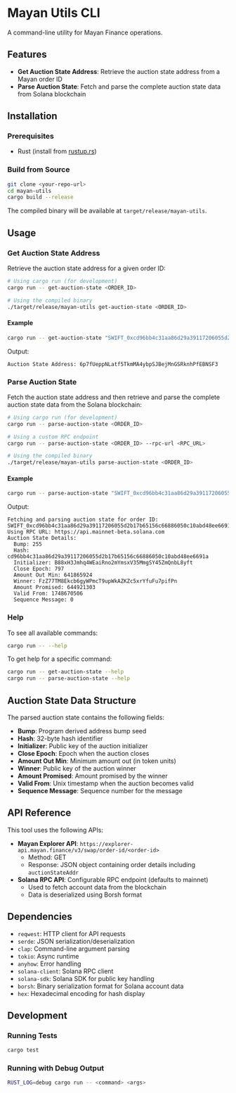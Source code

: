# Mayan Utils CLI

A command-line utility for Mayan Finance operations.

## Features

- **Get Auction State Address**: Retrieve the auction state address from a Mayan order ID
- **Parse Auction State**: Fetch and parse the complete auction state data from Solana blockchain

## Installation

### Prerequisites

- Rust (install from [rustup.rs](https://rustup.rs/))

### Build from Source

```bash
git clone <your-repo-url>
cd mayan-utils
cargo build --release
```

The compiled binary will be available at `target/release/mayan-utils`.

## Usage

### Get Auction State Address

Retrieve the auction state address for a given order ID:

```bash
# Using cargo run (for development)
cargo run -- get-auction-state <ORDER_ID>

# Using the compiled binary
./target/release/mayan-utils get-auction-state <ORDER_ID>
```

#### Example

```bash
cargo run -- get-auction-state "SWIFT_0xcd96bb4c31aa86d29a39117206055d2b17b65156c66886050c10abd48ee6691a"
```

Output:
```
Auction State Address: 6p7fUeppNLatf5TkmMA4ybpSJBejMnGSRknhPfEBNSF3
```

### Parse Auction State

Fetch the auction state address and then retrieve and parse the complete auction state data from the Solana blockchain:

```bash
# Using cargo run (for development)
cargo run -- parse-auction-state <ORDER_ID>

# Using a custom RPC endpoint
cargo run -- parse-auction-state <ORDER_ID> --rpc-url <RPC_URL>

# Using the compiled binary
./target/release/mayan-utils parse-auction-state <ORDER_ID>
```

#### Example

```bash
cargo run -- parse-auction-state "SWIFT_0xcd96bb4c31aa86d29a39117206055d2b17b65156c66886050c10abd48ee6691a"
```

Output:
```
Fetching and parsing auction state for order ID: SWIFT_0xcd96bb4c31aa86d29a39117206055d2b17b65156c66886050c10abd48ee6691a
Using RPC URL: https://api.mainnet-beta.solana.com
Auction State Details:
  Bump: 255
  Hash: cd96bb4c31aa86d29a39117206055d2b17b65156c66886050c10abd48ee6691a
  Initializer: B88xH3Jmhq4WEaiRno2mYmsxV35MmgSY45ZmQnbL8yft
  Close Epoch: 797
  Amount Out Min: 641865924
  Winner: FzZ77TM8Ekcb6gyWPmcT9upWkAZKZc5xrYfuFu7pifPn
  Amount Promised: 644921303
  Valid From: 1748670506
  Sequence Message: 0
```

### Help

To see all available commands:

```bash
cargo run -- --help
```

To get help for a specific command:

```bash
cargo run -- get-auction-state --help
cargo run -- parse-auction-state --help
```

## Auction State Data Structure

The parsed auction state contains the following fields:

- **Bump**: Program derived address bump seed
- **Hash**: 32-byte hash identifier
- **Initializer**: Public key of the auction initializer
- **Close Epoch**: Epoch when the auction closes
- **Amount Out Min**: Minimum amount out (in token units)
- **Winner**: Public key of the auction winner
- **Amount Promised**: Amount promised by the winner
- **Valid From**: Unix timestamp when the auction becomes valid
- **Sequence Message**: Sequence number for the message

## API Reference

This tool uses the following APIs:
- **Mayan Explorer API**: `https://explorer-api.mayan.finance/v3/swap/order-id/<order-id>`
  - Method: GET
  - Response: JSON object containing order details including `auctionStateAddr`
- **Solana RPC API**: Configurable RPC endpoint (defaults to mainnet)
  - Used to fetch account data from the blockchain
  - Data is deserialized using Borsh format

## Dependencies

- `reqwest`: HTTP client for API requests
- `serde`: JSON serialization/deserialization
- `clap`: Command-line argument parsing
- `tokio`: Async runtime
- `anyhow`: Error handling
- `solana-client`: Solana RPC client
- `solana-sdk`: Solana SDK for public key handling
- `borsh`: Binary serialization format for Solana account data
- `hex`: Hexadecimal encoding for hash display

## Development

### Running Tests

```bash
cargo test
```

### Running with Debug Output

```bash
RUST_LOG=debug cargo run -- <command> <args>
```
